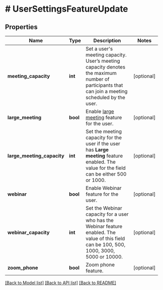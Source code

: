 # # UserSettingsFeatureUpdate

## Properties

Name | Type | Description | Notes
------------ | ------------- | ------------- | -------------
**meeting_capacity** | **int** | Set a user&#39;s meeting capacity. User’s meeting capacity denotes the maximum number of participants that can join a meeting scheduled by the user. | [optional] 
**large_meeting** | **bool** | Enable [large meeting](https://support.zoom.us/hc/en-us/articles/201362823-What-is-a-Large-Meeting-) feature for the user. | [optional] 
**large_meeting_capacity** | **int** | Set the meeting capacity for the user if the user has **Large meeting** feature enabled. The value for the field can be either 500 or 1000. | [optional] 
**webinar** | **bool** | Enable Webinar feature for the user. | [optional] 
**webinar_capacity** | **int** | Set the Webinar capacity for a user who has the Webinar feature enabled. The value of this field can be 100, 500, 1000, 3000, 5000 or 10000. | [optional] 
**zoom_phone** | **bool** | Zoom phone feature. | [optional] 

[[Back to Model list]](../../README.md#documentation-for-models) [[Back to API list]](../../README.md#documentation-for-api-endpoints) [[Back to README]](../../README.md)


